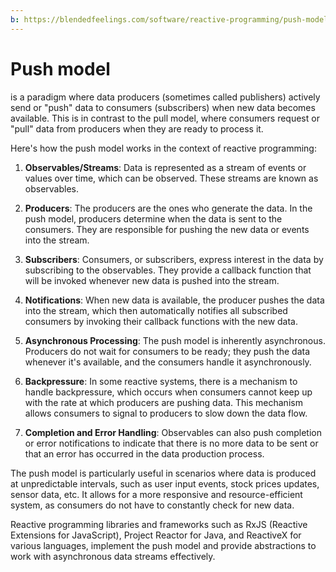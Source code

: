 ```yaml
---
b: https://blendedfeelings.com/software/reactive-programming/push-model.md
---
```


# Push model 
is a paradigm where data producers (sometimes called publishers) actively send or "push" data to consumers (subscribers) when new data becomes available. This is in contrast to the pull model, where consumers request or "pull" data from producers when they are ready to process it.

Here's how the push model works in the context of reactive programming:

1. **Observables/Streams**: Data is represented as a stream of events or values over time, which can be observed. These streams are known as observables.

2. **Producers**: The producers are the ones who generate the data. In the push model, producers determine when the data is sent to the consumers. They are responsible for pushing the new data or events into the stream.

3. **Subscribers**: Consumers, or subscribers, express interest in the data by subscribing to the observables. They provide a callback function that will be invoked whenever new data is pushed into the stream.

4. **Notifications**: When new data is available, the producer pushes the data into the stream, which then automatically notifies all subscribed consumers by invoking their callback functions with the new data.

5. **Asynchronous Processing**: The push model is inherently asynchronous. Producers do not wait for consumers to be ready; they push the data whenever it's available, and the consumers handle it asynchronously.

6. **Backpressure**: In some reactive systems, there is a mechanism to handle backpressure, which occurs when consumers cannot keep up with the rate at which producers are pushing data. This mechanism allows consumers to signal to producers to slow down the data flow.

7. **Completion and Error Handling**: Observables can also push completion or error notifications to indicate that there is no more data to be sent or that an error has occurred in the data production process.

The push model is particularly useful in scenarios where data is produced at unpredictable intervals, such as user input events, stock prices updates, sensor data, etc. It allows for a more responsive and resource-efficient system, as consumers do not have to constantly check for new data.

Reactive programming libraries and frameworks such as RxJS (Reactive Extensions for JavaScript), Project Reactor for Java, and ReactiveX for various languages, implement the push model and provide abstractions to work with asynchronous data streams effectively.